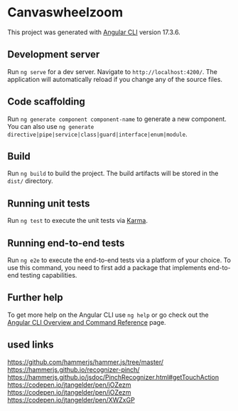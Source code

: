 # Canvaswheelzoom

This project was generated with [Angular CLI](https://github.com/angular/angular-cli) version 17.3.6.

## Development server

Run `ng serve` for a dev server. Navigate to `http://localhost:4200/`. The application will automatically reload if you change any of the source files.

## Code scaffolding

Run `ng generate component component-name` to generate a new component. You can also use `ng generate directive|pipe|service|class|guard|interface|enum|module`.

## Build

Run `ng build` to build the project. The build artifacts will be stored in the `dist/` directory.

## Running unit tests

Run `ng test` to execute the unit tests via [Karma](https://karma-runner.github.io).

## Running end-to-end tests

Run `ng e2e` to execute the end-to-end tests via a platform of your choice. To use this command, you need to first add a package that implements end-to-end testing capabilities.

## Further help

To get more help on the Angular CLI use `ng help` or go check out the [Angular CLI Overview and Command Reference](https://angular.io/cli) page.


## used links
https://github.com/hammerjs/hammer.js/tree/master/
https://hammerjs.github.io/recognizer-pinch/
https://hammerjs.github.io/jsdoc/PinchRecognizer.html#getTouchAction
https://codepen.io/jtangelder/pen/jOZezm
https://codepen.io/jtangelder/pen/jOZezm
https://codepen.io/jtangelder/pen/XWZxGP